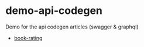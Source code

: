 # demo-api-codegen
Demo for the api codegen articles (swagger &amp; graphql)

* [book-rating](book-rating)